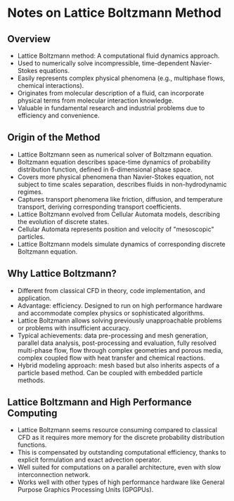 # Notes on Lattice Boltzmann Method

## Overview
- Lattice Boltzmann method: A computational fluid dynamics approach.
- Used to numerically solve incompressible, time-dependent Navier-Stokes equations.
- Easily represents complex physical phenomena (e.g., multiphase flows, chemical interactions).
- Originates from molecular description of a fluid, can incorporate physical terms from molecular interaction knowledge.
- Valuable in fundamental research and industrial problems due to efficiency and convenience.

## Origin of the Method
- Lattice Boltzmann seen as numerical solver of Boltzmann equation.
- Boltzmann equation describes space-time dynamics of probability distribution function, defined in 6-dimensional phase space.
- Covers more physical phenomena than Navier-Stokes equation, not subject to time scales separation, describes fluids in non-hydrodynamic regimes.
- Captures transport phenomena like friction, diffusion, and temperature transport, deriving corresponding transport coefficients.
- Lattice Boltzmann evolved from Cellular Automata models, describing the evolution of discrete states.
- Cellular Automata represents position and velocity of "mesoscopic" particles.
- Lattice Boltzmann models simulate dynamics of corresponding discrete Boltzmann equation.

## Why Lattice Boltzmann?
- Different from classical CFD in theory, code implementation, and application.
- Advantage: efficiency. Designed to run on high performance hardware and accommodate complex physics or sophisticated algorithms.
- Lattice Boltzmann allows solving previously unapproachable problems or problems with insufficient accuracy.
- Typical achievements: data pre-processing and mesh generation, parallel data analysis, post-processing and evaluation, fully resolved multi-phase flow, flow through complex geometries and porous media, complex coupled flow with heat transfer and chemical reactions.
- Hybrid modeling approach: mesh based but also inherits aspects of a particle based method. Can be coupled with embedded particle methods.

## Lattice Boltzmann and High Performance Computing
- Lattice Boltzmann seems resource consuming compared to classical CFD as it requires more memory for the discrete probability distribution functions.
- This is compensated by outstanding computational efficiency, thanks to explicit formulation and exact advection operator.
- Well suited for computations on a parallel architecture, even with slow interconnection network.
- Works well with other types of high performance hardware like General Purpose Graphics Processing Units (GPGPUs).
